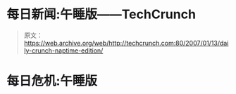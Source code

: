 # 每日新闻:午睡版——TechCrunch

> 原文：<https://web.archive.org/web/http://techcrunch.com:80/2007/01/13/daily-crunch-naptime-edition/>

# 每日危机:午睡版